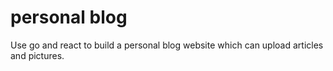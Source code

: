 # personal blog

Use go and react to build a personal blog website which can upload articles and pictures. 
